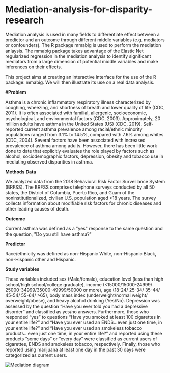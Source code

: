 # Mediation-analysis-for-disparity-research

Mediation analysis is used in many fields to differentiate effect between a predictor and an outcome through different middle variables (e.g. mediators or confounders). The R package mmabig is used to perform the mediation anlaysis. The mmabig package takes advantage of the Elastic Net regularized regression in the mediation analysis to identify significant mediators from a large dimension of potential middle variables and make inferences on their effects.

This  project aims at creating an interactive interface for the use of the R package: mmabig. We will then illustrate its use on a real data analysis.


#**Problem** 


Asthma is a chronic inflammatory respiratory illness characterized by coughing, wheezing, and shortness of breath and lower quality of life (CDC, 2011). It is often associated with familial, allergenic, socioeconomic, psychological, and environmental factors (CDC, 2003). Approximately, 20 million adults have asthma in the United States (US) (CDC, 2019). Self-reported current asthma prevalence among racial/ethnic minority populations ranged from 3.1% to 14.5%, compared with 7.6% among whites (CDC, 2004). Several factors have been associated with increased prevalence of asthma among adults. However, there has been little work done to date that explicitly evaluates the role played by factors such as alcohol, sociodemographic factors, depression, obesity and tobacco use in mediating observed disparities in asthma.

**Methods**
**Data**

We analyzed data from the 2018 Behavioral Risk Factor Surveillance System (BRFSS). The BRFSS comprises telephone surveys conducted by all 50 states, the District of Columbia, Puerto Rico, and Guam of the noninstitutionalized, civilian U.S. population aged >18 years. The survey collects information about modifiable risk factors for chronic diseases and other leading causes of death. 

**Outcome**

Current asthma was defined as a "yes" response to the same question and the question, "Do you still have asthma?"

**Predictor**

Race/ethnicity was defined as non-Hispanic White, non-Hispanic Black, non-Hispanic other and Hispanic.

**Study variables**

These variables included sex (Male/female), education level (less than high school/high school/college graduate), income (<15000/15000-24999/ 25000-34999/35000-49999/50000 or more), age (18-24/ 25-34/ 35-44/ 45-54/ 55-64/ >65), body mass index (underweight/normal weight/ overweight/obese), and heavy alcohol drinking (Yes/No). Depression was assessed by the question “Have you ever told you had a depressive disorder” and classified as yes/no answers. Furthermore, those who responded “yes” to questions “Have you smoked at least 100 cigarettes in your entire life?” and “Have you ever used an ENDS…even just one time, in your entire life?” and “Have you ever used an smokeless tobacco products…even just one time, in your entire life?” and reported using these products “some days” or “every day” were classified as current users of cigarettes, ENDS and smokeless tobacco, respectively. Finally, those who reported using marijuana at least one day in the past 30 days were categorized as current users.

![Mediation diagram](https://user-images.githubusercontent.com/86035332/123138570-2e42b680-d423-11eb-9042-b10073ae55dd.png)
